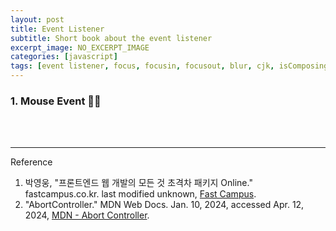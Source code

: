 ```yaml
---
layout: post
title: Event Listener
subtitle: Short book about the event listener
excerpt_image: NO_EXCERPT_IMAGE
categories: [javascript]
tags: [event listener, focus, focusin, focusout, blur, cjk, isComposing, dispatchEvent, CustomEvent, AbortController]
---
```


### 1. Mouse Event 👩‍💻




<br><br>

---
Reference

1. 박영웅, "프론트엔드 웹 개발의 모든 것 초격차 패키지 Online." fastcampus.co.kr. last modified unknown, [Fast Campus](https://fastcampus.co.kr/).
2. "AbortController." MDN Web Docs. Jan. 10, 2024, accessed Apr. 12, 2024, [MDN - Abort Controller].


[MDN - Abort Controller]:https://developer.mozilla.org/en-US/docs/Web/API/AbortController
